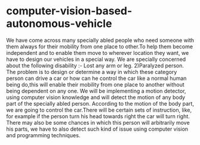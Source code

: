 # computer-vision-based-autonomous-vehicle
We have come across many specially abled people who need someone with them always for their mobility from one place to other.To help them become independent and to enable them move to wherever location they want, we have to design our vehicles in a special way.  We are specially concerned about the following disability :-  Lost any arm or leg. 2)Paralyzed person. The problem is to design or determine a way in which these category person can drive a car or how can he control the car like a normal human being do,this will enable their mobility from one place to another without being dependent on any one. We will be implementing a motion detector, using computer vision knowledge and will detect the motion of any body part of the specially abled person.  According to the motion of the body part, we are going to control the car.There will be certain sets of instruction, like, for example if the person turn his head towards right the car will turn right.  There may also be some chances in which this person will arbitrarily move his parts, we have to also detect such kind of issue using computer vision and programming techniques.
